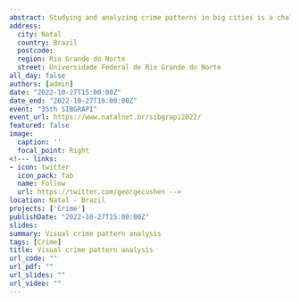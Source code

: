 ```yaml
---
abstract: Studying and analyzing crime patterns in big cities is a challenging Spatio-temporal problem. The problem's difficulty is linked to different factors such as data modeling, unsophisticated hotspot detection techniques, Spatio-temporal patterns, and study delimitation. Previous works have mostly focused on the analysis of crimes with the intent of uncovering patterns associated to social factors, seasonality, and urban activities in whole districts, regions, and neighborhoods. Those tools can hardly allow micro-scale crime analysis closely related to crime opportunity, whose understanding is fundamental for planning preventive actions. Visualizing different patterns hidden in crime time series data is another issue in this context, mainly due to the number of patterns that can show up in the time series analysis. In this dissertation, we propose a set of approaches for interactive visual crime analysis. Relying on machine learning methods, statistical and mathematical mechanisms, and visualization, each proposed methodology focus on solving specific crime-related problems. These proposed tools to explore specific city locations turned out to be essential for domain experts to accomplish their analysis in a bottom-up fashion, revealing how urban features related to mobility, passerby behavior, and the presence of public infrastructures can influence the quantity and type of crimes. The effectiveness and usefulness of the proposed methodologies have been demonstrated with a comprehensive set of quantitative and qualitative analyses, as well as case studies performed by domain experts involving real data from different-sized cities. The experiments show the capability of our approaches in identifying different crime-related phenomena.
address:
  city: Natal
  country: Brazil
  postcode: 
  region: Rio Grande do Norte
  street: Universidade Federal de Rio Grande do Norte
all_day: false
authors: [admin]
date: "2022-10-27T15:00:00Z"
date_end: "2022-10-27T16:00:00Z"
event: "35th SIBGRAPI"
event_url: https://www.natalnet.br/sibgrapi2022/
featured: false
image:
  caption: ''
  focal_point: Right
<!--- links:
- icon: twitter
  icon_pack: fab
  name: Follow
  url: https://twitter.com/georgecushen -->
location: Natal - Brazil
projects: ['Crime']
publishDate: "2022-10-27T15:00:00Z"
slides:
summary: Visual crime pattern analysis
tags: [Crime]
title: Visual crime pattern analysis
url_code: ""
url_pdf: ""
url_slides: ""
url_video: ""
---
```

